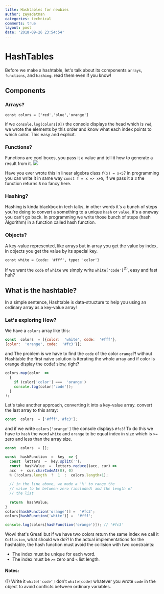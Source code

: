 ```yaml
---
title: Hashtables for newbies
author: zeyadetman
categories: technical
comments: true
layout: post
date: '2018-09-26 23:54:54'
---
```


# HashTables

Before we make a hashtable, let's talk about its components `arrays`, `functions`, and `hashing`. read them even if you know!

## Components

### Arrays?

`const colors = ['red','blue','orange']`

if we `console.log(colors[0])` the console displays the head which is `red`, we wrote the elements by this order and know what each index points to which color. This easy and explicit.

### Functions?

Functions are cool boxes, you pass it a value and tell it how to generate a result from it. ![](https://upload.wikimedia.org/wikipedia/commons/thumb/3/3b/Function_machine2.svg/1200px-Function_machine2.svg.png)

Have you ever wrote this in linear algebra class `f(x) = x+5`? in programming you can write it in same way `const f = x => x+5`, if we pass it a `3` the function returns `8` no fancy here.

### Hashing?

Hashing is kinda blackbox in tech talks, in other words it's a bunch of steps you're doing to convert a something to a unique `hash` or `value`, it's a oneway you can't go back. In programming we write those bunch of steps (hash Algorithm) in a function called hash function.

### Objects?

A key-value represented, like arrays but in array you get the value by index, in objects you get the value by its special key.

`const white = {code: '#fff', type: 'color'}`

If we want the `code` of `white` we simply write `white['code']`<sup>(1)</sup>, easy and fast huh?

## What is the hashtable?

In a simple sentence, Hashtable is data-structure to help you using an ordinary array as a key-value array!

### Let's exploring How?

We have a `colors` array like this:

```javascript
const  colors  = [{color:  'white', code:  '#fff'},
{color:  'orange', code:  '#fc3'}];
```

and The problem is we have to find the `code` of the color `orange`?!
without Hashtable the first naive solution is iterating the whole array and if color is orange display the code! slow, right?

```javascript
colors.map(color  =>
  {
    if (color['color'] ===  'orange')
    console.log(color['code']);
  }
);
```

Let's take another approach, converting it into a key-value array.
convert the last array to this array:

```javascript
const  colors  = ['#fff','#fc3'];
```
and if we write `colors['orange']` the console displays `#fc3`!
To do this we have to `hash` the word `white` and `orange` to be equal index in size which is `>=` zero and less than the array size.

```javascript
const  colors  = [];

const  hashFunction  =  key  => {
  const  letters  =  key.split('');
  const  hashValue  =  letters.reduce((acc, cur) =>
  acc  +  cur.charCodeAt(0), 0)
  % (!colors.length  ?  1  :  colors.length+1); 
  
  // in the line above, we made a '%' to range the
  // value to be between zero (included) and the length of
  // the list
  
  return  hashValue;
} 
colors[hashFunction('orange')] =  '#fc3';
colors[hashFunction('white')] =  '#fff';

console.log(colors[hashFunction('orange')]); // '#fc3'
```

Wow! that's Great! but if we have two colors return the same index we call it `Collision`, what should we do?!
In the actual implementations for the hashtable, the hash function must avoid the collision with two constraints:
 - The index must be unique for each word. 
 - The index must be `>=` zero and `<` list length.

#### Notes:
(1) Write it `white['code']` don't `white[code]` whatever you wrote `code` in the object to avoid conflicts between ordinary variables.